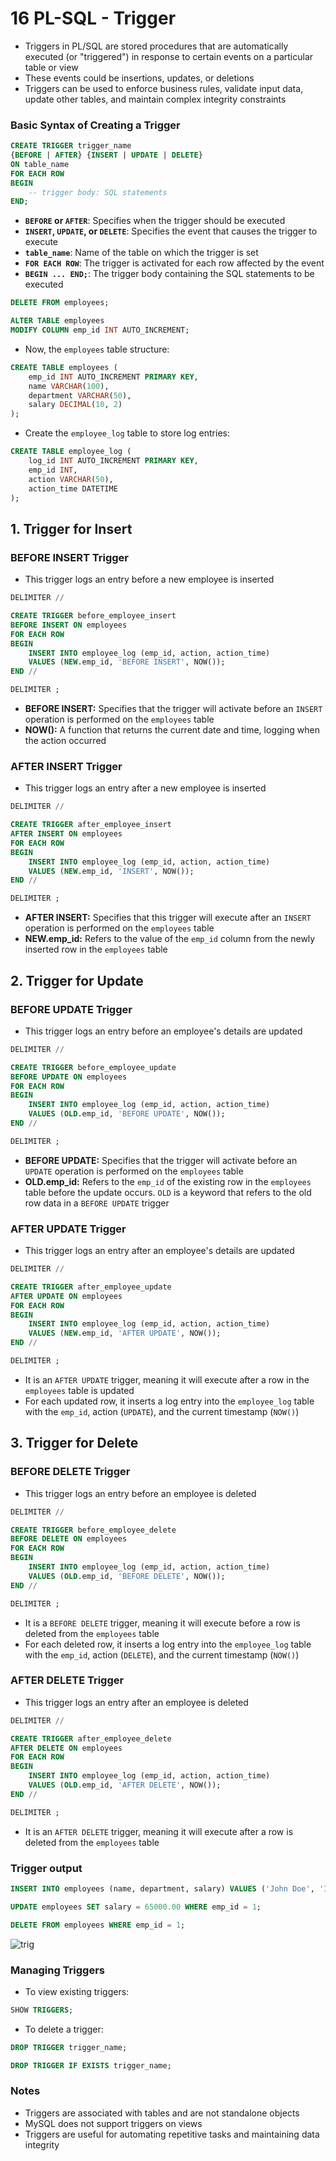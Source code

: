 # 16 PL-SQL - Trigger

- Triggers in PL/SQL are stored procedures that are automatically executed (or "triggered") in response to certain events on a particular table or view
- These events could be insertions, updates, or deletions
- Triggers can be used to enforce business rules, validate input data, update other tables, and maintain complex integrity constraints

### Basic Syntax of Creating a Trigger
```sql
CREATE TRIGGER trigger_name
{BEFORE | AFTER} {INSERT | UPDATE | DELETE}
ON table_name
FOR EACH ROW
BEGIN
    -- trigger body: SQL statements
END;
```

- **`BEFORE` or `AFTER`**: Specifies when the trigger should be executed
- **`INSERT`, `UPDATE`, or `DELETE`**: Specifies the event that causes the trigger to execute
- **`table_name`**: Name of the table on which the trigger is set
- **`FOR EACH ROW`**: The trigger is activated for each row affected by the event
- **`BEGIN ... END;`**: The trigger body containing the SQL statements to be executed


```sql
DELETE FROM employees;

ALTER TABLE employees
MODIFY COLUMN emp_id INT AUTO_INCREMENT;

```

- Now, the `employees` table structure:
```sql
CREATE TABLE employees (
    emp_id INT AUTO_INCREMENT PRIMARY KEY,
    name VARCHAR(100),
    department VARCHAR(50),
    salary DECIMAL(10, 2)
);
```

- Create the `employee_log` table to store log entries:

```sql
CREATE TABLE employee_log (
    log_id INT AUTO_INCREMENT PRIMARY KEY,
    emp_id INT,
    action VARCHAR(50),
    action_time DATETIME
);
```

## 1. Trigger for Insert

### BEFORE INSERT Trigger
- This trigger logs an entry before a new employee is inserted

```sql
DELIMITER //

CREATE TRIGGER before_employee_insert
BEFORE INSERT ON employees
FOR EACH ROW
BEGIN
    INSERT INTO employee_log (emp_id, action, action_time)
    VALUES (NEW.emp_id, 'BEFORE INSERT', NOW());
END //

DELIMITER ;
```

- **BEFORE INSERT:** Specifies that the trigger will activate before an `INSERT` operation is performed on the `employees` table
- **NOW():** A function that returns the current date and time, logging when the action occurred

### AFTER INSERT Trigger
- This trigger logs an entry after a new employee is inserted

```sql
DELIMITER //

CREATE TRIGGER after_employee_insert
AFTER INSERT ON employees
FOR EACH ROW
BEGIN
    INSERT INTO employee_log (emp_id, action, action_time)
    VALUES (NEW.emp_id, 'INSERT', NOW());
END //

DELIMITER ; 
```

- **AFTER INSERT:** Specifies that this trigger will execute after an `INSERT` operation is performed on the `employees` table
- **NEW.emp_id:** Refers to the value of the `emp_id` column from the newly inserted row in the `employees` table


## 2. Trigger for Update
### BEFORE UPDATE Trigger
- This trigger logs an entry before an employee's details are updated

```sql
DELIMITER //

CREATE TRIGGER before_employee_update
BEFORE UPDATE ON employees
FOR EACH ROW
BEGIN
    INSERT INTO employee_log (emp_id, action, action_time)
    VALUES (OLD.emp_id, 'BEFORE UPDATE', NOW());
END //

DELIMITER ;
```

- **BEFORE UPDATE:** Specifies that the trigger will activate before an `UPDATE` operation is performed on the `employees` table
- **OLD.emp_id:** Refers to the `emp_id` of the existing row in the `employees` table before the update occurs. `OLD` is a keyword that refers to the old row data in a `BEFORE UPDATE` trigger

### AFTER UPDATE Trigger
- This trigger logs an entry after an employee's details are updated

```SQL
DELIMITER //

CREATE TRIGGER after_employee_update
AFTER UPDATE ON employees
FOR EACH ROW
BEGIN
    INSERT INTO employee_log (emp_id, action, action_time)
    VALUES (NEW.emp_id, 'AFTER UPDATE', NOW());
END //

DELIMITER ;
```

- It is an `AFTER UPDATE` trigger, meaning it will execute after a row in the `employees` table is updated
- For each updated row, it inserts a log entry into the `employee_log` table with the `emp_id`, action (`UPDATE`), and the current timestamp (`NOW()`)


## 3. Trigger for Delete
### BEFORE DELETE Trigger
- This trigger logs an entry before an employee is deleted

```sql
DELIMITER //

CREATE TRIGGER before_employee_delete
BEFORE DELETE ON employees
FOR EACH ROW
BEGIN
    INSERT INTO employee_log (emp_id, action, action_time)
    VALUES (OLD.emp_id, 'BEFORE DELETE', NOW());
END //

DELIMITER ;
```

- It is a `BEFORE DELETE` trigger, meaning it will execute before a row is deleted from the `employees` table
- For each deleted row, it inserts a log entry into the `employee_log` table with the `emp_id`, action (`DELETE`), and the current timestamp (`NOW()`)

### AFTER DELETE Trigger
- This trigger logs an entry after an employee is deleted

```SQL
DELIMITER //

CREATE TRIGGER after_employee_delete
AFTER DELETE ON employees
FOR EACH ROW
BEGIN
    INSERT INTO employee_log (emp_id, action, action_time)
    VALUES (OLD.emp_id, 'AFTER DELETE', NOW());
END //

DELIMITER ;
```

- It is an `AFTER DELETE` trigger, meaning it will execute after a row is deleted from the `employees` table

### Trigger output

```sql
INSERT INTO employees (name, department, salary) VALUES ('John Doe', 'IT', 60000.00);
```

```sql
UPDATE employees SET salary = 65000.00 WHERE emp_id = 1;
```

```sql
DELETE FROM employees WHERE emp_id = 1;
```

![trig](images/trig.png)

### Managing Triggers

- To view existing triggers:
```sql
SHOW TRIGGERS;
```

- To delete a trigger:
```sql
DROP TRIGGER trigger_name;
```

```sql
DROP TRIGGER IF EXISTS trigger_name;
```
### Notes
- Triggers are associated with tables and are not standalone objects
- MySQL does not support triggers on views
- Triggers are useful for automating repetitive tasks and maintaining data integrity